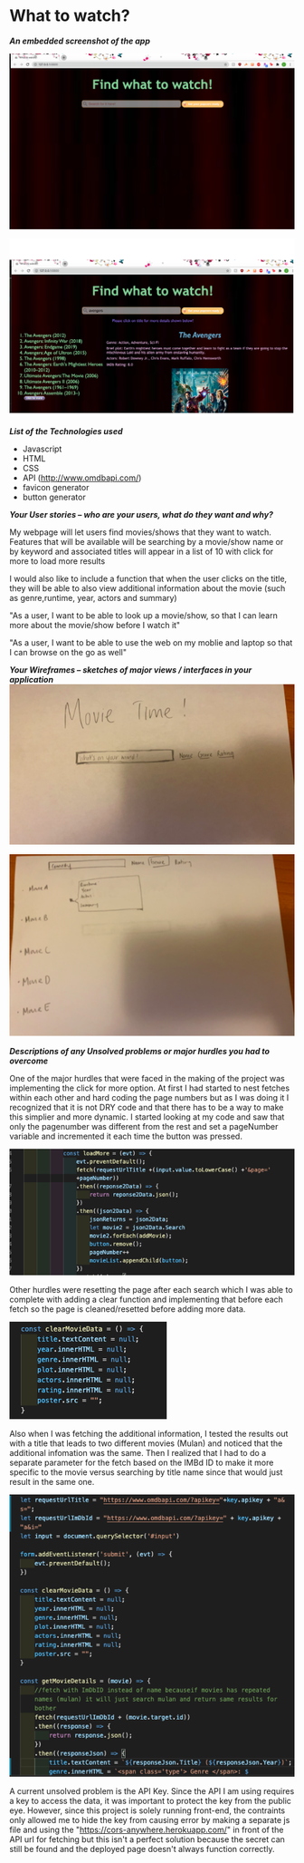 # What to watch?

***An embedded screenshot of the app***

![start page](/images/whattowatchstartpage.png)

![result page](/images/whattowatchresultpage.png)

***List of the Technologies used***
- Javascript
- HTML
- CSS
- API (http://www.omdbapi.com/)
- favicon generator
- button generator

***Your User stories – who are your users, what do they want and why?***

My webpage will let users find movies/shows that they want to watch.
Features that will be available will be searching by a movie/show name or by keyword and associated titles will appear in a list of 10 with click for more to load more results

I would also like to include a function that when the user clicks on the title, they will be able to also view additional information about the movie (such as genre,runtime, year, actors and summary)

"As a user, I want to be able to look up a movie/show, so that I can learn more about the movie/show before I watch it"

"As a user, I want to be able to use the web on my moblie and laptop so that I can browse on the go as well"


***Your Wireframes – sketches of major views / interfaces in your application***
![wireframe start page](/images/wireframestart.png)

![wireframe start page](/images/wireframeresult.png)


***Descriptions of any Unsolved problems or major hurdles you had to overcome***

One of the major hurdles that were faced in the making of the project was implementing the click for more option. At first I had started to nest fetches within each other and hard coding the page numbers but as I was doing it I recognized that it is not DRY code and that there has to be a way to  make this simplier and more dynamic. I started looking at my code and saw that only the pagenumber was different from the rest and set a pageNumber variable and incremented it each time the button was pressed. 

![load more](/images/loadmorecode.png)

Other hurdles were resetting the page after each search which I was able to complete with adding a clear function and implementing that before each fetch so the page is cleaned/resetted before adding more data.

![clear function](/images/clearfunction.png)

Also when I was fetching the additional information, I tested the results out with a title that leads to two different movies (Mulan) and noticed that the additional infomation was the same. Then I realized that I had to do a separate parameter for the fetch based on the IMBd ID to make it more specific to the movie versus searching by title name since that would just result in the same one. 

![separate fetch](/images/separatefetch.png)

A current unsolved problem is the API Key. Since the API I am using requires a key to access the data, it was important to protect the key from the public eye. However, since this project is solely running front-end, the contraints only allowed me to hide the key from causing error by making a separate js file and using the "https://cors-anywhere.herokuapp.com/" in front of the API url for fetching but this isn't a perfect solution because the secret can still be found and the deployed page doesn't always function correctly.
